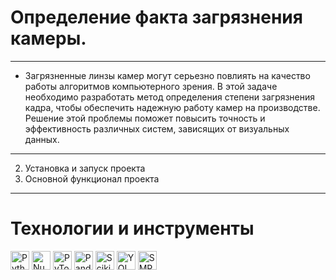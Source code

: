 # Определение факта загрязнения камеры.
---

* Загрязненные линзы камер могут серьезно повлиять на качество работы алгоритмов компьютерного зрения. В этой задаче необходимо разработать метод определения степени загрязнения кадра, чтобы обеспечить надежную работу камер на производстве. Решение этой проблемы поможет повысить точность и эффективность различных систем, зависящих от визуальных данных.
---
   2. Установка и запуск проекта
   3. Основной функционал проекта
   
---
# Технологии и инструменты
<img src="https://img.shields.io/badge/PYTHON-blue?logo=python&logoColor=white" alt="Python" height="30">
<img src="https://img.shields.io/badge/NUMPY-teal?logo=numpy&logoColor=white" alt="NumPy" height="30">
<img src="https://img.shields.io/badge/PYTORCH-red?logo=pytorch&logoColor=white" alt="PyTorch" height="30">
<img src="https://img.shields.io/badge/PANDAS-purple?logo=pandas&logoColor=white" alt="Pandas" height="30">
<img src="https://img.shields.io/badge/SCIKIT--LEARN-orange?logo=scikitlearn&logoColor=white" alt="Scikit-Learn" height="30">
<img src="https://img.shields.io/badge/YOLO-darkgreen?logo=opencv&logoColor=white" alt="YOLO" height="30">
<img src="https://img.shields.io/badge/SMP-lightblue?logo=pytorch&logoColor=white" alt="SMP" height="30">

